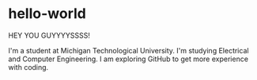 # hello-world

HEY YOU GUYYYYSSSS!

I'm a student at Michigan Technological University. I'm studying Electrical and Computer Engineering.
I am exploring GitHub to get more experience with coding. 
